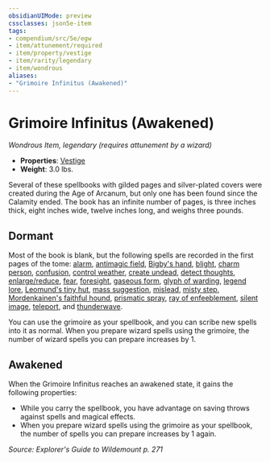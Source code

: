 ```yaml
---
obsidianUIMode: preview
cssclasses: json5e-item
tags:
- compendium/src/5e/egw
- item/attunement/required
- item/property/vestige
- item/rarity/legendary
- item/wondrous
aliases: 
- "Grimoire Infinitus (Awakened)"
---
```

# Grimoire Infinitus (Awakened)
*Wondrous Item, legendary (requires attunement by a wizard)*  

- **Properties**: [Vestige](/Systems/5e/rules/item-properties.md#Vestige)
- **Weight**: 3.0 lbs.

Several of these spellbooks with gilded pages and silver-plated covers were created during the Age of Arcanum, but only one has been found since the Calamity ended. The book has an infinite number of pages, is three inches thick, eight inches wide, twelve inches long, and weighs three pounds.

## Dormant

Most of the book is blank, but the following spells are recorded in the first pages of the tome: [alarm](/Systems/5e/spells/alarm.md), [antimagic field](/Systems/5e/spells/antimagic-field.md), [Bigby's hand](/Systems/5e/spells/bigbys-hand.md), [blight](/Systems/5e/spells/blight.md), [charm person](/Systems/5e/spells/charm-person.md), [confusion](/Systems/5e/spells/confusion.md), [control weather](/Systems/5e/spells/control-weather.md), [create undead](/Systems/5e/spells/create-undead.md), [detect thoughts](/Systems/5e/spells/detect-thoughts.md), [enlarge/reduce](/Systems/5e/spells/enlarge-reduce.md), [fear](/Systems/5e/spells/fear.md), [foresight](/Systems/5e/spells/foresight.md), [gaseous form](/Systems/5e/spells/gaseous-form.md), [glyph of warding](/Systems/5e/spells/glyph-of-warding.md), [legend lore](/Systems/5e/spells/legend-lore.md), [Leomund's tiny hut](/Systems/5e/spells/leomunds-tiny-hut.md), [mass suggestion](/Systems/5e/spells/mass-suggestion.md), [mislead](/Systems/5e/spells/mislead.md), [misty step](/Systems/5e/spells/misty-step.md), [Mordenkainen's faithful hound](/Systems/5e/spells/mordenkainens-faithful-hound.md), [prismatic spray](/Systems/5e/spells/prismatic-spray.md), [ray of enfeeblement](/Systems/5e/spells/ray-of-enfeeblement.md), [silent image](/Systems/5e/spells/silent-image.md), [teleport](/Systems/5e/spells/teleport.md), and [thunderwave](/Systems/5e/spells/thunderwave.md).

You can use the grimoire as your spellbook, and you can scribe new spells into it as normal. When you prepare wizard spells using the grimoire, the number of wizard spells you can prepare increases by 1.

## Awakened

When the Grimoire Infinitus reaches an awakened state, it gains the following properties:

- While you carry the spellbook, you have advantage on saving throws against spells and magical effects.  
- When you prepare wizard spells using the grimoire as your spellbook, the number of spells you can prepare increases by 1 again.  

*Source: Explorer's Guide to Wildemount p. 271*